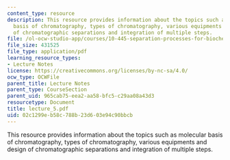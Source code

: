 ```yaml
---
content_type: resource
description: This resource provides information about the topics such as molecular
  basis of chromatography, types of chromatography, various equipments and design
  of chromatographic separations and integration of multiple steps.
file: /ol-ocw-studio-app/courses/10-445-separation-processes-for-biochemical-products-summer-2005/02c1299eb58c788b23d603e94c90bbcb_lecture_5.pdf
file_size: 431525
file_type: application/pdf
learning_resource_types:
- Lecture Notes
license: https://creativecommons.org/licenses/by-nc-sa/4.0/
ocw_type: OCWFile
parent_title: Lecture Notes
parent_type: CourseSection
parent_uid: 965cab75-eea2-aa58-bfc5-c29aa08a43d3
resourcetype: Document
title: lecture_5.pdf
uid: 02c1299e-b58c-788b-23d6-03e94c90bbcb
---
```

This resource provides information about the topics such as molecular basis of chromatography, types of chromatography, various equipments and design of chromatographic separations and integration of multiple steps.